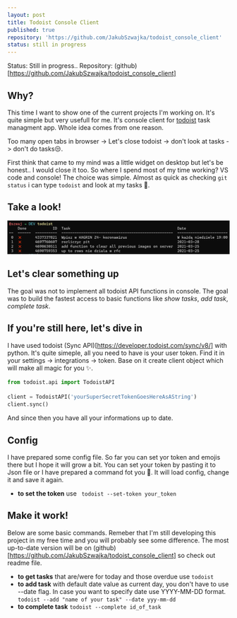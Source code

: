 ```yaml
---
layout: post
title: Todoist Console Client
published: true
repository: 'https://github.com/JakubSzwajka/todoist_console_client'
status: still in progress
---
```


Status: Still in progress.. 
Repository: (github)[https://github.com/JakubSzwajka/todoist_console_client]

## Why? 

This time I want to show one of the current projects I'm working on. It's quite simple but very usefull for me. It's console client for [todoist](https://todoist.com/) task managment app. Whole idea comes from one reason. 

Too many open tabs in browser -> Let's close todoist -> don't look at tasks -> don't do tasks😒. 

First think that came to my mind was a little widget on desktop but let's be honest.. I would close it too. So where I spend most of my time working? VS code and console! The choice was simple. Almost as quick as checking ``git status`` i can type ``todoist`` and look at my tasks 🎉. 

## Take a look! 

![todoist_photo](https://github.com/JakubSzwajka/JakubSzwajka.github.io/blob/master/_posts/_images/todoist_1.png?raw=true)

## Let's clear something up 

The goal was not to implement all todoist API functions in console. The goal was to build the fastest access to basic functions like *show tasks*, *add task*, *complete task*. 

## If you're still here, let's dive in 

I have used todoist (Sync API)[https://developer.todoist.com/sync/v8/] with python. It's quite simeple, all you need to have is your user token. Find it in your settings -> integrations -> token. Base on it create client object which will make all magic for you ✨.  

```python 
from todoist.api import TodoistAPI

client = TodoistAPI('yourSuperSecretTokenGoesHereAsAString')
client.sync()
```

And since then you have all your informations up to date.

## Config 

I have prepared some config file. So far you can set yor token and emojis there but I hope it will grow a bit. You can set your token by pasting it to Json file or I have prepared a command fot you 🎀. It will load config, change it and save it again. 

*  **to set the token** use ``` todoist --set-token your_token```

## Make it work! 

Below are some basic commands. Remeber that I'm still developing this project in my free time and you will probably see some difference. The most up-to-date version will be on (github)[https://github.com/JakubSzwajka/todoist_console_client] so check out readme file. 

*  **to get tasks** that are/were for today and those overdue use ``` todoist ```
*  **to add task**  with default date value as current day, you don't have to use --date flag. In case you want to specify date use YYYY-MM-DD format. ```todoist --add "name of your task" --date yyy-mm-dd```
* **to complete task** ```todoist --complete id_of_task```
